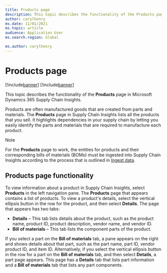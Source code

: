 ```yaml
---
title: Products page
description: This topic describes the functionality of the Products page in Microsoft Dynamics 365 Supply Chain Insights.
author: carylhenry
ms.date: 11/01/2021
ms.topic: article
audience: Application User
ms.search.region: Global

ms.author: carylhenry
---
```


# Products page

[!include[banner](includes/banner.md)]
[!include[banner](includes/preview-banner.md)]

This topic describes the functionality of the **Products** page in Microsoft Dynamics 365 Supply Chain Insights.

Products are often manufactured goods that are created from parts and materials. The **Products** page in Supply Chain Insights lists all the products that you sell. It highlights dependencies in your supply chain by letting you easily identify the parts and materials that are required to manufacture each product.

> [!NOTE]
> For the **Products** page to work, the entities for products and their corresponding bills of materials (BOMs) must be ingested into Supply Chain Insights according to the process that is outlined in [Ingest data](ingest-data.md).

## Products page functionality

To view information about a product in Supply Chain Insights, select **Products** in the left navigation pane. The **Products** page that appears contains a list of products. To view a product's details, select the vertical ellipsis button in the row for the product, and then select **Details**. The page that appears has two tabs:

- **Details** – This tab lists details about the product, such as the product name, product ID, product description, vendor name, and vendor ID.
- **Bill of materials** – This tab lists the component parts of the product.

If you select a part on the **Bill of materials** tab, a pane appears on the right and shows details about that part, such as the part name, part ID, vendor product ID, and item ID. Alternatively, if you select the vertical ellipsis button in the row for a part on the **Bill of materials** tab, and then select **Details**, a part page appears. This page has a **Details** tab that lists part information and a **Bill of materials** tab that lists any part components.
